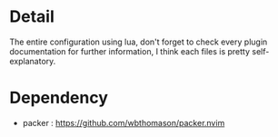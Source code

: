# Detail

The entire configuration using lua, don't forget to check every plugin documentation for further information, I think each files is pretty self-explanatory.

# Dependency

- packer : https://github.com/wbthomason/packer.nvim
